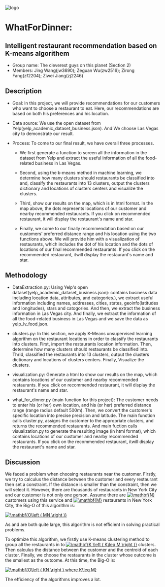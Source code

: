 ![logo](https://raw.githubusercontent.com/rachelzirongfang/WhatForDinner/master/img-storage/logo1.png)

# WhatForDinner: 
## Intelligent restaurant recommendation based on K-means algorithem
* Group name: The cleverest guys on this planet (Section 2)
* Members: Jing Wang(jw3690); Zeguan Wu(zw2516); Zirong Fang(zf2204); Ziwei Jiang(zj2246)

## Description

* Goal: In this project, we will provide recommendations for our customers who want to choose a restaurant to eat. Here, our recommendations are based on both his preferences and his location.

* Data source: We use the open dataset from Yelp(yelp_academic_dataset_business.json). And We choose Las Vegas city to demonstrate our result.

* Process: To come to our final result, we have overall three processes.

  - We first generate a function to screen all the information in the dataset from Yelp and extract the useful information of all the food-related business in Las Vegas.

  - Second, using the k-means method in machine learning, we determine how many clusters should restaurants be classified into and, classify the restaurants into 13 clusters, output the clusters dictionary and locations of clusters centers and visualize the clusters.

  - Third, show our results on the map, which is in html format. In the map above, the dots represents locations of our customer and nearby recommended restaurants. If you click on recommended restaurant, it will display the restaurant's name and star.

  - Finally, we come to our finally recommendation based on our customers’ preferred distance range and his location using the two functions above. We will provide him with a visualization of restaurants, which includes the dot of his location and the dots of locations of our final recommended restaurants. If you click on the recommended restaurant,  itwill display the restaurant's name and star.

## Methodology

* DataExtraction.py: Using Yelp's open dataset(yelp_academic_dataset_business.json): contains business data including location data, attributes, and categories.), we extract useful information including names, addresses, cities, states, geoinfo(latitudes and longitudes), stars and catogories. And then, we extract the business information in Las Vegas city. And finally, we extraxt the information of all the food-related business in Las Vegas and we save the data as yelp_lv_food.json.

* clusters.py: In this section, we apply K-Means unsupervised learning algorithm on the restaurant locations in order to classify the restaurants into clusters. First, import the restaurants location information. Then, determine how many clusters should restaurants be classified into. Thrid, classified the restaurants into 13 clusters, output the clusters dictionary and locations of clusters centers. Finally, Visualize the clusters.

* visualization.py: Generate a html to show our results on the map, which contains locations of our customer and nearby recommended restaurants. If you click on recommended restaurant, it will display the restaurant's name and star.

* what_for_dinner.py (main function for this project): The customer needs to enter his (or her) own location, and his (or her) preferred distance range (range radius default 500m). Then, we convert the customer's specific location into precise precision and latitude. The main function calls cluster.py, assigns the customer to the appropriate clusters, and returns the recommended restaurants. And main fuction calls visualization.py to generate the resulting image (in html format), which contains locations of our customer and nearby recommended restaurants. If you click on the recommended restaurant,  itwill display the restaurant's name and star.

## Discussion

We faced a problem when choosing restaurants near the customer. Firstly, we try to calculus the distance between the customer and every restaurant then set a constraint. If the distance is smaller than the constraint, then we will select it. However, there are thousands of restaurants in New York City and our customer is not only one person. Assume there are <a href="https://www.codecogs.com/eqnedit.php?latex=\dpi{150}&space;\mathbf{N}" target="_blank"><img src="https://latex.codecogs.com/gif.latex?\dpi{150}&space;\mathbf{N}" title="\mathbf{N}" /></a> customers using this service and <a href="https://www.codecogs.com/eqnedit.php?latex=\dpi{150}&space;\mathbf{M}" target="_blank"><img src="https://latex.codecogs.com/gif.latex?\dpi{150}&space;\mathbf{M}" title="\mathbf{M}" /></a> restaurants in New York City, the Big-O of this algorithm is:

<a href="https://www.codecogs.com/eqnedit.php?latex=\dpi{150}&space;\mathbf{O\left&space;(&space;MN&space;\right&space;)}" target="_blank"><img src="https://latex.codecogs.com/gif.latex?\dpi{150}&space;\mathbf{O\left&space;(&space;MN&space;\right&space;)}" title="\mathbf{O\left ( MN \right )}" /></a>

As  and  are both quite large, this algorithm is not efficient in solving practical problems.

To optimize this algorithm, we firstly use K-means clustering method to group all the restaurants in to <a href="https://www.codecogs.com/eqnedit.php?latex=\dpi{150}&space;\mathbf{K&space;\left&space;(&space;K\leq&space;M&space;\right&space;)}" target="_blank"><img src="https://latex.codecogs.com/gif.latex?\dpi{150}&space;\mathbf{K&space;\left&space;(&space;K\leq&space;M&space;\right&space;)}" title="\mathbf{K \left ( K\leq M \right )}" /></a> clusters. Then calculus the distance between the customer and the centroid of each cluster. Finally, we choose the restaurants in the cluster whose outcome is the smallest as the outcome. At this time, the Big-O is:

<a href="https://www.codecogs.com/eqnedit.php?latex=\dpi{150}&space;\bg_white&space;\mathbf{O\left&space;(&space;KN&space;\right&space;)&space;where&space;K\leq&space;M}" target="_blank"><img src="https://latex.codecogs.com/gif.latex?\dpi{150}&space;\bg_white&space;\mathbf{O\left&space;(&space;KN&space;\right&space;)&space;where&space;K\leq&space;M}" title="\mathbf{O\left ( KN \right ) where K\leq M}" /></a>

The efficiency of the algorithms improves a lot.
